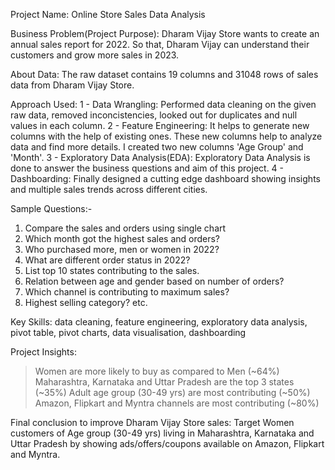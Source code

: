 Project Name:
Online Store Sales Data Analysis

Business Problem(Project Purpose):
Dharam Vijay Store wants to create an annual sales report for 2022. So that, Dharam Vijay can understand their customers and grow more sales in 2023.

About Data:
The raw dataset contains 19 columns and 31048 rows of sales data from Dharam Vijay Store. 

Approach Used:
1 - Data Wrangling:
Performed data cleaning on the given raw data, removed inconcistencies, looked out for duplicates and null values in each column.
2 - Feature Engineering:
It helps to generate new columns with the help of existing ones. These new columns help to analyze data and find more details. I created two new columns 'Age Group' and 'Month'.
3 - Exploratory Data Analysis(EDA):
Exploratory Data Analysis is done to answer the business questions and aim of this project.
4 - Dashboarding:
Finally designed a cutting edge dashboard showing insights and multiple sales trends across different cities.

Sample Questions:-
1. Compare the sales and orders using single chart
2. Which month got the highest sales and orders?
3. Who purchased more, men or women in 2022?
4. What are different order status in 2022?
5. List top 10 states contributing to the sales.
6. Relation between age and gender based on number of orders?
7. Which channel is contributing to maximum sales?
8. Highest selling category? etc.

Key Skills:
data cleaning, feature engineering, exploratory data analysis, pivot table, pivot charts, data visualisation, dashboarding

Project Insights:
> Women are more likely to buy as compared to Men (~64%)
> Maharashtra, Karnataka and Uttar Pradesh are the top 3 states (~35%)
> Adult age group (30-49 yrs) are most contributing (~50%)
> Amazon, Flipkart and Myntra channels are most contributing (~80%)

Final conclusion to improve Dharam Vijay Store sales:
Target Women customers of Age group (30-49 yrs) living in Maharashtra, Karnataka and Uttar Pradesh by showing ads/offers/coupons available on Amazon, Flipkart and Myntra.
